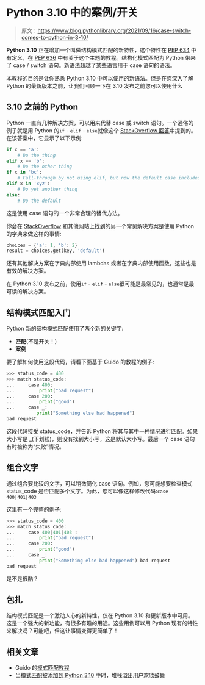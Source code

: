 # Python 3.10 中的案例/开关

> 原文：<https://www.blog.pythonlibrary.org/2021/09/16/case-switch-comes-to-python-in-3-10/>

**Python 3.10** 正在增加一个叫做结构模式匹配的新特性，这个特性在 [PEP 634](https://www.python.org/dev/peps/pep-0634/) 中有定义，在 [PEP 636](https://www.python.org/dev/peps/pep-0636/) 中有关于这个主题的教程。结构化模式匹配为 Python 带来了 case / switch 语句。新语法超越了某些语言用于 case 语句的语法。

本教程的目的是让你熟悉 Python 3.10 中可以使用的新语法。但是在您深入了解 Python 的最新版本之前，让我们回顾一下在 3.10 发布之前您可以使用什么

## 3.10 之前的 Python

Python 一直有几种解决方案，可以用来代替 case 或 switch 语句。一个通俗的例子就是用 Python 的`if` - `elif` - `else`就像这个 [StackOverflow 回答](https://stackoverflow.com/a/60236/393194)中提到的。在该答案中，它显示了以下示例:

```py
if x == 'a':
    # Do the thing
elif x == 'b':
    # Do the other thing
if x in 'bc':
    # Fall-through by not using elif, but now the default case includes case 'a'!
elif x in 'xyz':
    # Do yet another thing
else:
    # Do the default
```

这是使用 case 语句的一个非常合理的替代方法。

你会在 [StackOverflow](https://stackoverflow.com/a/30881320/393194) 和其他网站上找到的另一个常见解决方案是使用 Python 的字典来做这样的事情:

```py
choices = {'a': 1, 'b': 2}
result = choices.get(key, 'default')
```

还有其他解决方案在字典内部使用 lambdas 或者在字典内部使用函数。这些也是有效的解决方案。

在 Python 3.10 发布之前，使用`if` - `elif` - `else`很可能是最常见的，也通常是最可读的解决方案。

## 结构模式匹配入门

Python 新的结构模式匹配使用了两个新的关键字:

*   **匹配**(不是开关！)
*   **案例**

要了解如何使用这段代码，请看下面基于 Guido 的教程的例子:

```py
>>> status_code = 400
>>> match status_code:
...     case 400:
...         print("bad request")
...     case 200:
...         print("good")
...     case _:
           print("Something else bad happened")
bad request

```

这段代码接受 status_code，并告诉 Python 将其与其中一种情况进行匹配。如果大小写是 _(下划线)，则没有找到大小写，这是默认大小写。最后一个 case 语句有时被称为“失败”情况。

## 组合文字

通过组合要比较的文字，可以稍微简化 case 语句。例如，您可能想要检查模式 status_code 是否匹配多个文字。为此，您可以像这样修改代码:`case 400|401|403`

这里有一个完整的例子:

```py
>>> status_code = 400 
>>> match status_code: 
...     case 400|401|403 : 
...         print("bad request") 
...     case 200: 
...         print("good")
...     case _:
            print("Something else bad happened") bad request
bad request
```

是不是很酷？

## 包扎

结构模式匹配是一个激动人心的新特性，仅在 Python 3.10 和更新版本中可用。这是一个强大的新功能，有很多有趣的用途。这些用例可以用 Python 现有的特性来解决吗？可能吧，但这让事情变得更简单了！

## 相关文章

*   Guido 的[模式匹配教程](https://github.com/gvanrossum/patma/blob/master/README.md#tutorial)
*   当[模式匹配被添加到 Python 3.10](https://brennan.io/2021/02/09/so-python/) 中时，堆栈溢出用户欢欣鼓舞